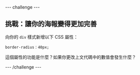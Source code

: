 --- challenge ---

## 挑戰：讓你的海報變得更加完善

向你的 `div` 樣式新增以下 CSS 屬性：

    border-radius：40px;
    

這個屬性的功能是什麼？如果你更改上文代碼中的數值會發生什麼？

--- /challenge ---